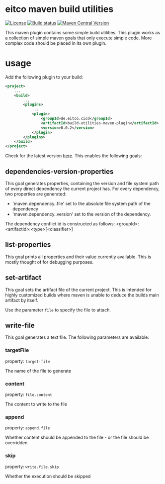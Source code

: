 # eitco maven build utilities

[![License](https://img.shields.io/github/license/eitco/bom-maven-plugin.svg?style=for-the-badge)](https://opensource.org/license/mit)
[![Build status](https://img.shields.io/github/actions/workflow/status/eitco/maven-build-utilities/deploy.yaml?branch=main&style=for-the-badge&logo=github)](https://github.com/eitco/eitco-oss-parent/actions/workflows/deploy.yaml)
[![Maven Central Version](https://img.shields.io/maven-central/v/de.eitco.cicd/build-utilities-maven-plugin?style=for-the-badge&logo=apachemaven)](https://central.sonatype.com/artifact/de.eitco.cicd/build-utilities-maven-plugin)

This maven plugin contains some simple build utilities. This plugin works as a collection of simple maven goals that
only execute simple code. More complex code should be placed in its own plugin.

# usage

Add the following plugin to your build:

```xml
<project>
    ...
    <build>
        ...
        <plugins>
            ...
            <plugin>
                <groupId>de.eitco.cicd</groupId>
                <artifactId>build-utilities-maven-plugin</artifactId>
                <version>0.0.2</version>
            </plugin>
        </plugins>
    </build>
</project>
```
Check for the latest version [here](https://central.sonatype.com/artifact/de.eitco.cicd/build-utilities-maven-plugin). This enables the following goals: 

## dependencies-version-properties

This goal generates properties, containing the version and file system path of every direct dependency the current
project has. For every dependency, two properties are generated: 
    
* 'maven.dependency.<dependency-conflict-id>.file' set to the absolute file system path of the dependency 
* 'maven.dependency.<dependency-conflict-id>.version' set to the version of the dependency.

The dependency conflict id is constructed as follows: &lt;groupId&gt;:&lt;artifactId&gt;:&lt;type&gt;[&lt;classifier&gt;]

## list-properties

This goal prints all properties and their value currently available. This is mostly thought of for debugging purposes. 

## set-artifact

This goal sets the artifact file of the current project. This is intended for highly customized builds where maven 
is unable to deduce the builds main artifact by itself.

Use the parameter `file` to specify the file to attach.

## write-file

This goal generates a text file. The following parameters are available:

### targetFile
property: `target-file`

The name of the file to generate

### content
property: `file.content`

The content to write to the file

### append
property: `append.file`

Whether content should be appended to the file - or the file should be overridden

### skip
property: `write.file.skip`

Whether the execution should be skipped

